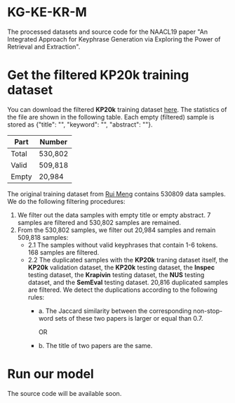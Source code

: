 # KG-KE-KR-M
The processed datasets and source code for the NAACL19 paper "An Integrated Approach for Keyphrase Generation via Exploring the Power of Retrieval and Extraction".
# Get the filtered KP20k training dataset
You can download the filtered **KP20k** training dataset [here](https://www.dropbox.com/s/kozr13nmw6cvb2q/kp20k_training_filtered.zip?dl=1). The statistics of the file are shown in the following table. Each empty (filtered) sample is stored as {"title": "", "keyword": "", "abstract": ""}.

Part | Number
--- | ---
Total | 530,802
Valid | 509,818
Empty | 20,984

The original training dataset from [Rui Meng](https://github.com/memray/seq2seq-keyphrase) contains 530809 data samples. We do the following filtering procedures:

1. We filter out the data samples with empty title or empty abstract. 7 samples are filtered and 530,802 samples are remained.
2. From the 530,802 samples, we filter out 20,984 samples and remain 509,818 samples:
    - 2.1 The samples without valid keyphrases that contain 1-6 tokens. 168 samples are filtered.
    - 2.2 The duplicated samples with the **KP20k** traning dataset itself, the **KP20k** validation dataset, the **KP20k** testing dataset, the **Inspec** testing dataset, the **Krapivin** testing dataset, the **NUS** testing dataset, and the **SemEval** testing dataset. 20,816 duplicated samples are filtered. We detect the duplications according to the following rules:
       - a. The Jaccard similarity between the corresponding non-stop-word sets of these two papers is larger or equal than 0.7.
         
         OR
       - b. The title of two papers are the same.


# Run our model
The source code will be available soon.
